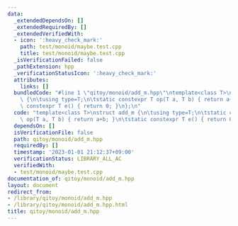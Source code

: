```yaml
---
data:
  _extendedDependsOn: []
  _extendedRequiredBy: []
  _extendedVerifiedWith:
  - icon: ':heavy_check_mark:'
    path: test/monoid/maybe.test.cpp
    title: test/monoid/maybe.test.cpp
  _isVerificationFailed: false
  _pathExtension: hpp
  _verificationStatusIcon: ':heavy_check_mark:'
  attributes:
    links: []
  bundledCode: "#line 1 \"qitoy/monoid/add_m.hpp\"\ntemplate<class T>\nstruct add_m\
    \ {\n\tusing type=T;\n\tstatic constexpr T op(T a, T b) { return a+b; }\n\tstatic\
    \ constexpr T e() { return 0; }\n};\n"
  code: "template<class T>\nstruct add_m {\n\tusing type=T;\n\tstatic constexpr T\
    \ op(T a, T b) { return a+b; }\n\tstatic constexpr T e() { return 0; }\n};\n"
  dependsOn: []
  isVerificationFile: false
  path: qitoy/monoid/add_m.hpp
  requiredBy: []
  timestamp: '2023-01-01 21:12:37+09:00'
  verificationStatus: LIBRARY_ALL_AC
  verifiedWith:
  - test/monoid/maybe.test.cpp
documentation_of: qitoy/monoid/add_m.hpp
layout: document
redirect_from:
- /library/qitoy/monoid/add_m.hpp
- /library/qitoy/monoid/add_m.hpp.html
title: qitoy/monoid/add_m.hpp
---
```

